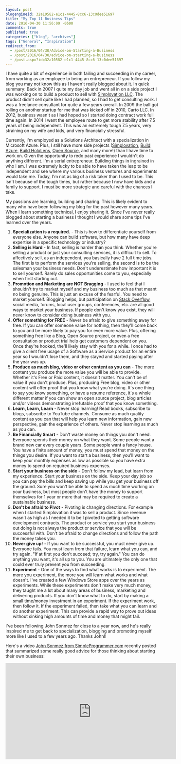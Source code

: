 ```yaml
---
layout: post
blogengineid: 32a10582-e1c1-4445-8cc6-13c0dee51697
title: "My Top 11 Business Tips"
date: 2016-04-30 11:56:00 -0500
comments: true
published: true
categories: ["blog", "archives"]
tags: ["General", "Inspiration"]
redirect_from: 
  - /post/2016/04/30/Advice-on-Starting-a-Business
  - /post/2016/04/30/advice-on-starting-a-business
  - /post.aspx?id=32a10582-e1c1-4445-8cc6-13c0dee51697
---
```

<!-- more -->

I have quite a bit of experience in both failing and succeeding in my career, from working as an employee to being an entrepreneur. If you follow my blog you may not know this as I haven't really blogged about it. In quick summary: Back in 2007 I quite my day job and went all in on a side project I was working on to build a product to sell with <a href="http://simplovation.com" target="_blank">Simplovation LLC</a>. The product didn't sell quite like I had planned, so I had to get consulting work. I was a freelance consultant for quite a few years overall. In 2009 the ball got rolling on another startup for me that was kicked off in 2010, Carto LLC. In 2012, business wasn't as I had hoped so I started doing contract work full time again. In 2014 I went the employee route to get more stability after 7.5 years of being independent. This was an extremely tough 7.5 years, very straining on my wife and kids, and very financially stressful.

Currently, I'm employed as a Solutions Architect with a specialization in Microsoft Azure. Plus, I still have more side projects (<a href="http://simplovation.com" target="_blank">Simplovation</a>, <a href="http://buildazure.com">Build Azure</a>, <a href="http://buildhololens.com" target="_blank">Build HoloLens</a>, <a href="https://github.com/crpietschmann" target="_blank">Open Source</a>, and many more!) than I have time to work on. Given the opportunity to redo past experience I wouldn't do anything different. I'm a serial entrepreneur. Building things in ingrained in who I am. I was extremely lucky to be able to have taken the leap to be independent and see where my various business ventures and experiments would take me. Today, I'm not as big of a risk taker than I used to be. This isn't because of the tough times, but rather because I now have kids and a family to support. I must be more strategic and careful with the chances I take.

My passions are learning, building and sharing. This is likely evident to many who have been following my blog for the past however many years. When I learn something technical, I enjoy sharing it. Since I've never really blogged about starting a business I thought I would share some tips I've learned over the years.
<ol>
<li><strong>Specialization is a required.</strong> - This is how to differentiate yourself from everyone else. Anyone can build software, but how many have deep expertise in a specific technology or industry?</li>
<li><strong>Selling is Hard</strong> - In fact, selling is harder than you think. Whether you're selling a product or just your consulting services, it is difficult to sell. To affectively sell, as an independent, you basically have 2 full time jobs. The first is to perform the services you're selling, the second is to be the salesman your business needs. Don't underestimate how important it is to sell yourself. Rarely do sales opportunities come to you, especially when first starting out.</li>
<li><strong>Promotion and Marketing are NOT Bragging</strong> - I used to feel that I shouldn't try to market myself and my business too much as that meant no being genuine. This is just an excuse of the fearful. You need to market yourself. Blogging helps, but participation on <a href="http://stackoverflow.com" target="_blank">Stack Overflow</a>, social media, forums, local user groups, conferences, etc. are all good ways to market your business. If people don't know you exist, they will never know to consider doing business with you.</li>
<li><strong>Offer something for FREE</strong> - Never be afraid to give something away for free. If you can offer someone value for nothing, then they'll come back to you and be more likely to pay you for even more value. Plus, offering something free like a Blog, Open Source project, or even a free consultation or product trial help get customers dependent on you. Once they're hooked, the'll likely stay with you for a while. I once had to give a client free usage of a Software as a Service product for an entire year so I wouldn't lose them, and they stayed and started paying after the year was up.</li>
<li><strong>Produce as much blog, video or other content as you can</strong> - The more content you produce the more value you will be able to provide. Whether it's Free or Paid content, it doesn't matter. You can't be of value if you don't produce. Plus, producing Free blog, video or other content will offer proof that you know what you're doing. It's one thing to say you know something, or have a resume reference, it's a whole different matter if you can show an open source project, blog articles and/or videos demonstrating irrefutable proof that you know something.</li>
<li><strong>Learn, Learn, Learn</strong> - Never stop learning! Read books, subscribe to blogs, subscribe to YouTube channels. Consume as much quality content as you can that will help you learn new information, gain new perspective, gain the experience of others. Never stop learning as much as you can.</li>
<li><strong>Be Financially Smart</strong> - Don't waste money on things you don't need. Everyone spends their money on what they want. Some people want a brand new car every couple years. Some people want a fancy house. You have a finite amount of money, you must spend that money on the things you desire. If you want to start a business, then you'll want to keep your monthly expenses as low as possible so you have extra money to spend on required business expenses.</li>
<li><strong>Start your business on the side</strong> - Don't follow my lead, but learn from my experience. Start your business on the side. Keep your day job so you can pay the bills and keep saving up while you get your business off the ground. Sure you won't be able to spend as much time working on your business, but most people don't have the money to support themselves for 1 year or more that may be required to create a sustainable business.</li>
<li><strong>Don't be afraid to Pivot</strong> - Pivoting is changing directions. For example when I started Simplovation it was to sell a product. Since revenue wasn't as high as I needed it to be I pivoted to getting software development contracts. The product or service you start your business out doing is not always the product or service that you will be successful with. Don't be afraid to change directions and follow the path the money takes you.</li>
<li><strong>Never give up!</strong> - If you want to be successful, you must never give up. Everyone fails. You must learn from that failure, learn what you can, and try again. "If at first you don't succeed; try, try again." You can do anything you want, it's all up to you. You are ultimately the only one that could ever truly prevent you from succeeding.</li>
<li><strong>Experiment</strong> - One of the ways to find what works is to experiment. The more you experiment, the more you will learn what works and what doesn't. I've created a few Windows Store apps over the years as experiments. While these experiments don't make very much money, they taught me a lot about many areas of business, marketing and delivering products. If you don't know what to do, start by making a small time/money investment in an experiment. If the experiment work, then follow it. If the experiment failed, then take what you can learn and do another experiment. This can provide a rapid way to prove out ideas without sinking high amounts of time and money that might fail.</li>
</ol>

I've been following John Sonmez for close to a year now, and he's really inspired me to get back to specialization, blogging and promoting myself more like I used to a few years ago. Thanks John!!

Here's a video <a href="http://simpleprogrammer.com" target="_blank">John Sonmez from SimpleProgrammer.com</a> recently posted that summarized some really good advice for those thinking about starting their own business:

<iframe src="https://www.youtube.com/embed/ypND1dOWTUQ" frameborder="0" width="560" height="315"></iframe>

 

